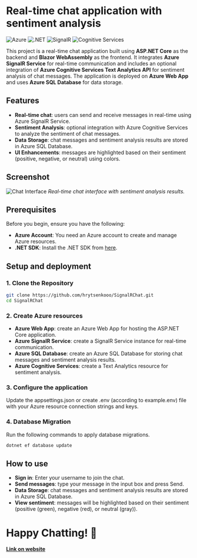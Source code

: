 # Real-time chat application with sentiment analysis

![Azure](https://img.shields.io/badge/Azure-%230072C6.svg?style=for-the-badge&logo=microsoft-azure&logoColor=white)
![.NET](https://img.shields.io/badge/.NET-5C2D91?style=for-the-badge&logo=.net&logoColor=white)
![SignalR](https://img.shields.io/badge/SignalR-%230072C6.svg?style=for-the-badge&logo=microsoft-azure&logoColor=white)
![Cognitive Services](https://img.shields.io/badge/Cognitive%20Services-%230072C6.svg?style=for-the-badge&logo=microsoft-azure&logoColor=white)

This project is a real-time chat application built using **ASP.NET Core** as the backend and **Blazor WebAssembly** as the frontend. It integrates **Azure SignalR Service** for real-time communication and includes an optional integration of **Azure Cognitive Services Text Analytics API** for sentiment analysis of chat messages. The application is deployed on **Azure Web App** and uses **Azure SQL Database** for data storage.

## Features

- **Real-time chat**: users can send and receive messages in real-time using Azure SignalR Service.
- **Sentiment Analysis**: optional integration with Azure Cognitive Services to analyze the sentiment of chat messages.
- **Data Storage**: chat messages and sentiment analysis results are stored in Azure SQL Database.
- **UI Enhancements**: messages are highlighted based on their sentiment (positive, negative, or neutral) using colors.

## Screenshot

![Chat Interface](https://github.com/user-attachments/assets/7aa2099c-6259-418d-8557-3e219169b0ba)
*Real-time chat interface with sentiment analysis results.*


## Prerequisites

Before you begin, ensure you have the following:

- **Azure Account**: You need an Azure account to create and manage Azure resources.
- **.NET SDK**: Install the .NET SDK from [here](https://dotnet.microsoft.com/download).

## Setup and deployment

### 1. Clone the Repository

```bash
git clone https://github.com/hrytsenkooo/SignalRChat.git
cd SignalRChat
```
### 2. Create Azure resources

- **Azure Web App**: create an Azure Web App for hosting the ASP.NET Core application.
- **Azure SignalR Service**: create a SignalR Service instance for real-time communication.
- **Azure SQL Database**: create an Azure SQL Database for storing chat messages and sentiment analysis results.
- **Azure Cognitive Services**: create a Text Analytics resource for sentiment analysis.

### 3. Configure the application

Update the appsettings.json or create .env (according to example.env) file with your Azure resource connection strings and keys. 

### 4. Database Migration

Run the following commands to apply database migrations.
```bash
dotnet ef database update
```

## How to use

- **Sign in**: Enter your username to join the chat.
- **Send messages**: type your message in the input box and press Send.
- **Data Storage**: chat messages and sentiment analysis results are stored in Azure SQL Database.
- **View sentiment**:  messages will be highlighted based on their sentiment (positive (green), negative (red), or neutral (gray)).

# Happy Chatting! 🚀

**[Link on website](https://chatsappui.azurewebsites.net)**
